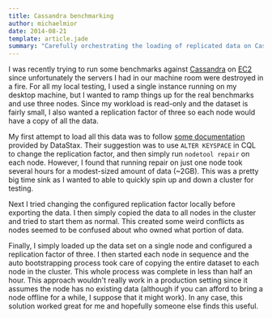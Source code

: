 ```yaml
---
title: Cassandra benchmarking
author: michaelmior
date: 2014-08-21
template: article.jade
summary: "Carefully orchestrating the loading of replicated data on Cassandra can have a significant impact on load times."
---
```

I was recently trying to run some benchmarks against [Cassandra](http://cassandra.apache.org/) on [EC2](http://aws.amazon.com/ec2/) since unfortunately the servers I had in our machine room were destroyed in a fire.
For all my local testing, I used a single instance running on my desktop machine, but I wanted to ramp things up for the real benchmarks and use three nodes.
Since my workload is read-only and the dataset is fairly small, I also wanted a replication factor of three so each node would have a copy of all the data.

My first attempt to load all this data was to follow [some documentation](http://www.datastax.com/documentation/cql/3.0/cql/cql_using/update_ks_rf_t.html) provided by DataStax.
Their suggestion was to use `ALTER KEYSPACE` in CQL to change the replication factor, and then simply run `nodetool repair` on each node.
However, I found that running repair on just one node took several hours for a modest-sized amount of data (~2GB).
This was a pretty big time sink as I wanted to able to quickly spin up and down a cluster for testing.

Next I tried changing the configured replication factor locally before exporting the data.
I then simply copied the data to all nodes in the cluster and tried to start them as normal.
This created some weird conflicts as nodes seemed to be confused about who owned what portion of data.

Finally, I simply loaded up the data set on a single node and configured a replication factor of three.
I then started each node in sequence and the auto bootstrapping process took care of copying the entire dataset to each node in the cluster.
This whole process was complete in less than half an hour.
This approach wouldn't really work in a production setting since it assumes the node has no existing data (although if you can afford to bring a node offline for a while, I suppose that it might work).
In any case, this solution worked great for me and hopefully someone else finds this useful.
